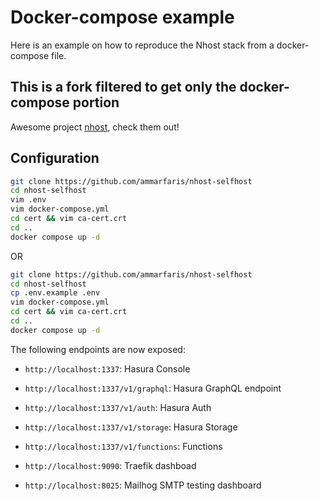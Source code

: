 # Docker-compose example

Here is an example on how to reproduce the Nhost stack from a docker-compose file.

## This is a fork filtered to get only the docker-compose portion

Awesome project [nhost](https://nhost.io/), check them out!

## Configuration

```sh
git clone https://github.com/ammarfaris/nhost-selfhost
cd nhost-selfhost
vim .env
vim docker-compose.yml
cd cert && vim ca-cert.crt
cd ..
docker compose up -d
```

OR

```sh
git clone https://github.com/ammarfaris/nhost-selfhost
cd nhost-selfhost
cp .env.example .env
vim docker-compose.yml
cd cert && vim ca-cert.crt
cd ..
docker compose up -d
```

The following endpoints are now exposed:

- `http://localhost:1337`: Hasura Console
- `http://localhost:1337/v1/graphql`: Hasura GraphQL endpoint
- `http://localhost:1337/v1/auth`: Hasura Auth
- `http://localhost:1337/v1/storage`: Hasura Storage
- `http://localhost:1337/v1/functions`: Functions

- `http://localhost:9090`: Traefik dashboad
- `http://localhost:8025`: Mailhog SMTP testing dashboard
